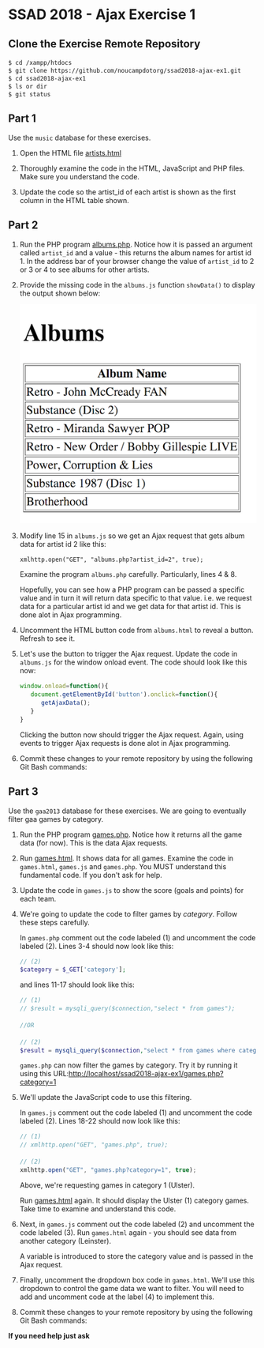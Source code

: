 # SSAD 2018 - Ajax Exercise 1

## Clone the Exercise Remote Repository

```
$ cd /xampp/htdocs
$ git clone https://github.com/noucampdotorg/ssad2018-ajax-ex1.git
$ cd ssad2018-ajax-ex1
$ ls or dir
$ git status

```


## Part 1

Use the ``music`` database for these exercises.

1.	Open the HTML file [artists.html](http://localhost/ssad2018-ajax-ex1/artists.html)

1.	Thoroughly examine the code in the HTML, JavaScript and PHP files.  Make sure you understand the code.

1.	Update the code so the artist_id of each artist is shown as the first column in the HTML table shown.





## Part 2

1.	Run the PHP program [albums.php](http://localhost/ssad2018-ajax-ex1/albums.php?artist_id=1).  Notice how it is passed an argument called ``artist_id`` and a value - this returns the album names for artist id 1.  In the address bar of your browser change the value of ``artist_id`` to 2 or 3 or 4 to see albums for other artists.

1.	Provide the missing code in the ``albums.js`` function ``showData()`` to display the output shown below:

	![alt text](images/albums_html.png "Albums")

1.	Modify line 15 in ``albums.js`` so we get an Ajax request that gets album data for artist id 2 like this:

	```
	xmlhttp.open("GET", "albums.php?artist_id=2", true);  
	```

	Examine the program ``albums.php`` carefully.  Particularly, lines 4 & 8.

	Hopefully, you can see how a PHP program can be passed a specific value and in turn it will return data specific to that value. i.e.  we request data for a particular artist id and we get data for that artist id.  This is done alot in Ajax programming. 




1.	Uncomment the HTML button code from ``albums.html`` to reveal a button.  Refresh to see it.

1.	Let's use the button to trigger the Ajax request.  Update the code in ``albums.js`` for the window onload event.  The code should look like this now:

	```javascript
	window.onload=function(){
	   document.getElementById('button').onclick=function(){
	      getAjaxData();
	   }
	}

	```

	Clicking the button now should trigger the Ajax request.  Again, using events to trigger Ajax requests is done alot in Ajax programming.

1.	Commit these changes to your remote repository by using the following Git Bash commands:




## Part 3

Use the ``gaa2013`` database for these exercises.  We are going to eventually filter gaa games by category.

1.	Run the PHP program [games.php](http://localhost/ssad2018-ajax-ex1/games.php).  Notice how it returns all the game data (for now).  This is the data Ajax requests.

1.	Run [games.html](http://localhost/ssad2018-ajax-ex1/games.html).  It shows data for all games.  Examine the code in ``games.html``, ``games.js`` and ``games.php``.  You MUST understand this fundamental code.  If you don't ask for help.

1.	Update the code in ``games.js`` to show the score (goals and points) for each team.

1.	We're going to update the code to filter games by *category*.  Follow these steps carefully.

	In ``games.php`` comment out the code labeled (1) and uncomment the code labeled (2).  Lines 3-4 should now look like this:

	```php
	// (2)
	$category = $_GET['category'];
	
	```

	and lines 11-17 should look like this:

	```php
	// (1)
	// $result = mysqli_query($connection,"select * from games");

	//OR

	// (2)
	$result = mysqli_query($connection,"select * from games where category = $category");

	```

	``games.php`` can now filter the games by category.  Try it by running it using this URL:[http://localhost/ssad2018-ajax-ex1/games.php?category=1](http://localhost/ssad2018-ajax-ex1/games.php?category=1)



1.	We'll update the JavaScript code to use this filtering. 

	In ``games.js`` comment out the code labeled (1) and uncomment the code labeled (2).  Lines 18-22 should now look like this:

	```javascript
	// (1)
	// xmlhttp.open("GET", "games.php", true);  

	// (2)
	xmlhttp.open("GET", "games.php?category=1", true);  

	```

	Above, we're requesting games in category 1 (Ulster).  

	Run [games.html](http://localhost/ssad2018-ajax-ex1/games.html) again.  It should display the Ulster (1) category games.  Take time to examine and understand this code.


1.	Next, in ``games.js`` comment out the code labeled (2) and uncomment the code labeled (3).  Run ``games.html`` again - you should see data from another category (Leinster).    

	A variable is introduced to store the category value and is passed in the Ajax request.  

1.	Finally, uncomment the dropdown box code in ``games.html``.  We'll use this dropdown to control the game data we want to filter.  You will need to add and uncomment code at the label (4) to implement this.


1.	Commit these changes to your remote repository by using the following Git Bash commands:




**If you need help just ask**

